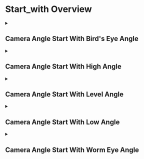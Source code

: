 # Start_with Overview

<details>
<summary><h2>Camera Angle Start With Bird's Eye Angle</h2></summary>


<h3>🔵 Label Name:</h3>
<code>camera_angle_start_with_bird_eye_angle</code>


<h3>📖 Definition:</h3>
Does the video start with the camera at a bird's eye angle, looking straight down from above?

<details>
<summary><h4> Question (Definition)</h4></summary>

</details>

<details>
<summary><h4> Alternative Question</h4></summary>

- Does the shot start with a bird's eye perspective?

- Is the starting frame taken from a top-down viewpoint?

- Does the video begin with the camera looking straight down at the ground?

- Is the initial shot captured from an overhead, bird's eye perspective?

- Does the sequence open with a shot where the camera is directly above the scene?

- Is the first shot positioned in a strict top-down orientation?

- Does the video open with an aerial viewpoint looking directly downward?

- Is the starting frame recorded from a high, perpendicular angle?

</details>

<details>
<summary><h4> Prompt (Definition)</h4></summary>

- The video starts with the camera at a bird's eye angle, looking straight down from above.

</details>

<details>
<summary><h4> Alternative Prompt</h4></summary>

- A shot starting from a strict top-down perspective.

- A video beginning with a bird's eye view, directly above the scene.

- A sequence that starts with an overhead camera looking straight down.

- A shot where the environment is captured from a top-down orientation.

- A video opening with a high, perpendicular perspective.

- A shot where the camera is positioned vertically above the ground.

- A video that starts with a fully downward-facing angle.

- A scene that opens with a bird's eye framing of the environment.

</details>

<h4>🟢 Positive:</h4>
<code>self.cam_setup.camera_angle_info['start'] == 'bird_eye_angle'</code>

<h4>🔴 Negative:</h4>
<code>self.cam_setup.camera_angle_info['start'] not in ['bird_eye_angle', 'unknown']</code>

</details>

<details>
<summary><h2>Camera Angle Start With High Angle</h2></summary>


<h3>🔵 Label Name:</h3>
<code>camera_angle_start_with_high_angle</code>


<h3>📖 Definition:</h3>
Does the video start with the camera at a high angle, looking downward compared to a level angle but not directly top-down?

<details>
<summary><h4> Question (Definition)</h4></summary>

</details>

<details>
<summary><h4> Alternative Question</h4></summary>

- Does the shot start with a downward-facing high angle?

- Is the starting frame taken from a higher viewpoint, looking down compared to a level angle?

- Does the video begin with the camera angled downward but not entirely overhead?

- Is the initial shot captured from an elevated position, looking slightly down?

- Does the sequence open with a perspective higher than a level angle but lower than a bird’s-eye view?

- Is the first shot positioned with a noticeable downward tilt compared to a straight-on view?

- Does the video open with a view looking downward, but not completely top-down?

- Is the starting frame recorded from a higher elevation than a neutral level angle?

</details>

<details>
<summary><h4> Prompt (Definition)</h4></summary>

- The video starts with the camera at a high angle, looking downward compared to a level angle but not directly top-down.

</details>

<details>
<summary><h4> Alternative Prompt</h4></summary>

- A shot starting from a high-angle perspective, looking downward compared to a neutral angle.

- A video beginning with an elevated viewpoint, angled downward but not extreme.

- A sequence that starts with a high-angle framing, positioned above level angle.

- A shot where the camera is higher than a level angle, tilting downward.

- A video opening with a perspective slightly above normal eye level, looking down.

- A shot where the camera is positioned at a high angle, but not completely top-down.

- A video that starts with an elevated framing, angled slightly downward.

- A scene that opens with the camera positioned higher than a neutral level shot, tilting downward.

</details>

<h4>🟢 Positive:</h4>
<code>self.cam_setup.camera_angle_info['start'] == 'high_angle'</code>

<h4>🔴 Negative:</h4>
<code>self.cam_setup.camera_angle_info['start'] not in ['high_angle', 'unknown']</code>

</details>

<details>
<summary><h2>Camera Angle Start With Level Angle</h2></summary>


<h3>🔵 Label Name:</h3>
<code>camera_angle_start_with_level_angle</code>


<h3>📖 Definition:</h3>
Does the video start with the camera at a level angle, parallel to the ground regardless of Dutch angle?

<details>
<summary><h4> Question (Definition)</h4></summary>

</details>

<details>
<summary><h4> Alternative Question</h4></summary>

- Does the shot start with the camera aligned parallel to the ground?

- Is the starting frame at a neutral level angle?

- Does the video begin with a shot that is neither tilted upward nor downward?

- Is the initial shot taken from a level perspective, without an angled tilt?

- Does the sequence open with a camera angle parallel to the ground?

- Is the first shot framed at a natural, level viewing angle?

- Does the video open with a shot that has no vertical inclination?

- Is the starting frame recorded with the camera at a neutral level position?

</details>

<details>
<summary><h4> Prompt (Definition)</h4></summary>

- The video starts with the camera at a level angle, parallel to the ground regardless of Dutch angle.

</details>

<details>
<summary><h4> Alternative Prompt</h4></summary>

- A shot starting at a neutral level angle, parallel to the ground.

- A video beginning with a level perspective, without tilt.

- A sequence that starts with a camera positioned at a straight-on angle.

- A shot showing a level camera position with no upward or downward tilt.

- A video opening with a natural, eye-level viewpoint, parallel to the ground.

- A shot where the camera remains level without angling up or down.

- A video that starts with a neutral, parallel-to-ground perspective.

- A scene that opens with the camera set at a balanced level angle.

</details>

<h4>🟢 Positive:</h4>
<code>self.cam_setup.camera_angle_info['start'] == 'level_angle'</code>

<h4>🔴 Negative:</h4>
<code>self.cam_setup.camera_angle_info['start'] not in ['level_angle', 'unknown']</code>

</details>

<details>
<summary><h2>Camera Angle Start With Low Angle</h2></summary>


<h3>🔵 Label Name:</h3>
<code>camera_angle_start_with_low_angle</code>


<h3>📖 Definition:</h3>
Does the video start with the camera at a low angle, looking upward compared to a level angle but not directly from below?

<details>
<summary><h4> Question (Definition)</h4></summary>

</details>

<details>
<summary><h4> Alternative Question</h4></summary>

- Does the shot start with an upward-tilted camera angle?

- Is the starting frame positioned below a level viewpoint?

- Does the video begin with the camera angled upward from a low position?

- Is the initial shot taken from a perspective looking up?

- Does the sequence open with the camera angled lower than a level view?

- Is the first shot framed from a low vantage point looking up?

- Does the video open with the camera positioned below the main subject or scene?

- Is the starting frame captured from a lower-than-normal camera height?

</details>

<details>
<summary><h4> Prompt (Definition)</h4></summary>

- The video starts with the camera at a low angle, looking upward compared to a level angle but not directly from below.

</details>

<details>
<summary><h4> Alternative Prompt</h4></summary>

- A shot starting at a low angle, looking upward.

- A video beginning with a low-angle perspective.

- A sequence that starts with the camera positioned below eye level.

- A shot showing the environment from a low vantage point.

- A video opening with an upward-tilted view.

- A shot where the camera is positioned at a low height, pointing up.

- A video that starts with an angle looking up at the subject or scene.

- A scene that opens with a low-positioned, upward-facing camera.

</details>

<h4>🟢 Positive:</h4>
<code>self.cam_setup.camera_angle_info['start'] == 'low_angle'</code>

<h4>🔴 Negative:</h4>
<code>self.cam_setup.camera_angle_info['start'] not in ['low_angle', 'unknown']</code>

</details>

<details>
<summary><h2>Camera Angle Start With Worm Eye Angle</h2></summary>


<h3>🔵 Label Name:</h3>
<code>camera_angle_start_with_worm_eye_angle</code>


<h3>📖 Definition:</h3>
Does the video start with the camera at a worm’s eye angle, looking straight up from below?

<details>
<summary><h4> Question (Definition)</h4></summary>

</details>

<details>
<summary><h4> Alternative Question</h4></summary>

- Does the shot start with the camera looking straight up?

- Is the starting frame positioned at a worm’s eye perspective?

- Does the video begin with an extreme low-angle shot looking upward?

- Is the initial shot captured from below, with the camera pointing skyward?

- Does the sequence open with a worm’s eye view, looking vertically up?

- Is the first shot taken from the lowest perspective, directed upward?

- Does the video open with an angle opposite to a bird’s eye view?

- Is the starting frame recorded with the camera tilted steeply upwards?

</details>

<details>
<summary><h4> Prompt (Definition)</h4></summary>

- The video starts with the camera at a worm’s eye angle, looking straight up from below.

</details>

<details>
<summary><h4> Alternative Prompt</h4></summary>

- A shot starting at a worm’s eye angle, looking steeply upward.

- A video beginning with a worm’s eye view, capturing the sky or ceiling.

- A sequence that starts with the camera positioned extremely low and pointing up.

- A shot showing the environment from a worm’s eye perspective.

- A video opening with a dramatically low-angle upward tilt.

- A shot where the camera is positioned at ground level and directed upward.

- A video that starts with the camera framing subjects from an extreme low viewpoint.

- A scene that opens with the camera tilted strongly upwards, emphasizing height.

</details>

<h4>🟢 Positive:</h4>
<code>self.cam_setup.camera_angle_info['start'] == 'worm_eye_angle'</code>

<h4>🔴 Negative:</h4>
<code>self.cam_setup.camera_angle_info['start'] not in ['worm_eye_angle', 'unknown']</code>

</details>
